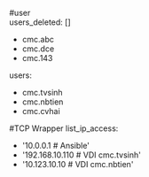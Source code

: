 #user  
users_deleted: []
  - cmc.abc
  - cmc.dce
  - cmc.143


users:
  - cmc.tvsinh
  - cmc.nbtien
  - cmc.cvhai

#TCP Wrapper
list_ip_access:
  - '10.0.0.1       # Ansible'
  - '192.168.10.110 # VDI cmc.tvsinh'
  - '10.123.10.10   # VDI cmc.nbtien'


